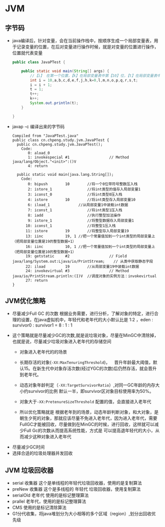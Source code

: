 # JVM

## 字节码

* java编译后，针对变量，会在当前操作栈中，按顺序生成一个局部变量表，用于记录变量的位置，在后对变量进行操作时候，就是对变量的位置进行操作，位置就代表变量

  ``` java
  public class JavaPTest {
  
      public static void main(String[] args) {
          //【i】 在第一个位置，【k】在局部变量表中第【10】位，【t】在局部变量表中第【19】位
          int i = 10,a,b,c,d,e,f,j,h,k=0,l,m,n,o,p,q,r,s,t;
          i = i + 1;
          t = 1;
          t++;
          k++;
          System.out.println(t);
      }
  
  }
  ```

* javap -c 编译出来的字节码

  ```
  Compiled from "JavaPTest.java"
  public class cn.chpeng.study.jvm.JavaPTest {
    public cn.chpeng.study.jvm.JavaPTest();
      Code:
         0: aload_0
         1: invokespecial #1                  // Method java/lang/Object."<init>":()V
         4: return
  
    public static void main(java.lang.String[]);
      Code:
         0: bipush        10		//将一个8位带符号整数压入栈
         2: istore_1				//将int类型的值存入局部变量1
         3: iconst_0				//将int类型0压入栈
         4: istore        10		//将int类型存入局部变量10
         6: iload_1				//从局部变量1中装载int数据
         7: iconst_1				//将int类型1压入栈
         8: iadd					//执行整型加法操作
         9: istore_1				//将整型数据存入局部变量1
        10: iconst_1				//将整型1压入栈
        11: istore        19		//将整型存入局部变量19
        13: iinc          19, 1	//把一个常量值加到一个int类型的局部变量上（把局部变量位置是19的整型数据+1）
        16: iinc          10, 1	//把一个常量值加到一个int类型的局部变量上（把局部变量位置是10的整型数据+1）
        19: getstatic     #2                  // Field java/lang/System.out:Ljava/io/PrintStream;    // 从类中获取静态字段
        22: iload         19		//从局部变量19中装载int数据
        24: invokevirtual #3                  // Method java/io/PrintStream.println:(I)V  //调度对象的实例方法：invokevirtual
        27: return
  }
  
  ```

## JVM优化策略
* 尽量减少Full GC 的次数
  根据业务需要，进行分析，了解对象的特定，进行合理的设置，在java虚拟机中，年轻代和老年代的大小默认比是 1:2 ，eden : survivor0 : survivor1 = 8 : 1 : 1
+ 这个策略就是尽量减少GC的次数,就是说垃圾对象，尽量在MinGC中清除掉，也就是说，尽量减少垃圾对象进入老年代的存储空间
  + 对象进入老年代的的场景
  
  - 长期存活的对象(`-XX:MaxTenuringThreshold`)， 晋升年龄最大阈值，默认15。在新生代中对象存活次数(经过YGC的次数)后仍然存活，就会晋升到老年代。
  
  - 动态对象年龄判定（`-XX:TargetSurvivorRatio`）,对同一GC年龄的内存大小约survivor的比例 默认一半，即survivor区对象目标使用率为50%。
  
  - 对象大于`-XX:PretenureSizeThreshold` 配置的值，会直接进入老年代 
  + 所以优化策略就是
    根据老年到的场景，动态年龄判断对象，和大对象，是朝生夕死的对象，那就应该尽量不免进入老年代，因为进入老年代，需要FullGC才能被回收，尽量做到在MinGC的时候，进行回收，这样就可以减少Full Gc的次数从而提高系统性能，方式是 可以提高退年轻代的大小，从而减少这种对象进入老年代 
* 尽量减少GC时间
* 选择合适的垃圾处理器并发回收

## JVM 垃圾回收器

+ serial 收集器 这个是单线程的年轻代垃圾回收器，使用的是复制算法
+ preNew 收集器 这个是多线程的 年轻代 垃圾回收器，使用复制算法
+ serialOld 老年代 使用的是标记整理算法
+ prallel 老年代，使用的是标记整理算法
+ CMS 使用的是标记清除算法
+ G1分代收集，将java堆划分为大小相等的多个区域（region）,划分出回收优先级





